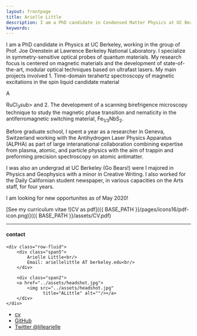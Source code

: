 ```yaml
---
layout: frontpage
title: Arielle Little
description: I am a PhD candidate in Condensed Matter Physics at UC Berkeley. 
keywords: 
---
```



I am a PhD candidate in Physics at UC Berkeley, working in the group of Prof. Joe Orenstein at Lawrence Berkeley National Laboratory. I specialize in symmetry-sensitive optical probes of quantum materials. My research focus is centered on magnetic materials and the development of state-of-the-art, modular optical techniques based on ultrafast lasers. My main projects involved 1. Time-domain terahertz spectroscopy of magnetic excitations in the spin liquid candidate material <p>&Alpha;<p>RuCl<sub>3</sub>sub> and 2. The development of a scanning birefrigence microscopy technique to study the magnetic phase transition and nematicity in the antiferromagnetic switching material, Fe<sub>1/3</sub>NbS<sub>2</sub>. 

Before graduate school, I spent a year as a researcher in Geneva, Switzerland working with the Antihydrogen Laser Physics Apparatus (ALPHA) as part of large interanational collaboration combining expertise from plasma, atomic, and particle physics with the aim of trappin and preforming precision spectroscopy on atomic antimatter. 

I was also an undergrad at UC Berkeley (Go Bears!) were I majored in Physics and Geophysics with a minor in Creative Writing. I also worked for the Daily Californian student newspaper, in various capacities on the Arts staff, for four years. 

I am looking for new opportunites as of May 2020!


[See my curriculum vitae ![CV as pdf]({{ BASE_PATH }}/pages/icons16/pdf-icon.png)]({{ BASE_PATH }}/assets/CV.pdf)<br/>


---


<div class="container">
<h4><a name="contact"></a>contact</h4>

    <div class="row-fluid">
        <div class="span5">
            Arielle Little<br/>
            Email: ariellelittle AT berkeley.edu<br/>
        </div>

        <div class="span2">
        <a href="../assets/headshot.jpg">
            <img src="../assets/headshot.jpg"
                  title="ALittle" alt=""/></a>
        </div>
    </div>
</div>

<div class="navbar">
  <div class="navbar-inner">
      <ul class="nav">
          <li><a href="{{ BASE_PATH }}/assets/CV.pdf">cv</a></li>
          <li><a href="https://github.com/ariellel118">GitHub</a></li>
          <li><a href="https://twitter.com/">Twitter @lillearielle</a></li>
      </ul>
  </div>
</div>